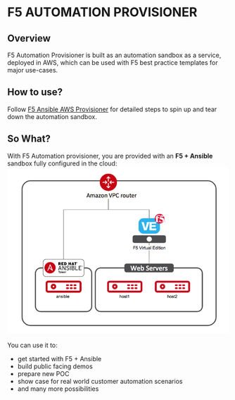 # F5 AUTOMATION PROVISIONER

## Overview
F5 Automation Provisioner is built as an automation sandbox as a service, deployed in AWS, which can be used with F5 best practice templates for major use-cases​.

## How to use?
 Follow [F5 Ansible AWS Provisioner](provisioner) for detailed steps to spin up and tear down the automation sandbox.

## So What?

With F5 Automation provisioner, you are provided with an **F5 + Ansible** sandbox fully configured in the cloud: 
![f5 diagram](images/f5topology.png)

You can use it to:
- get started with F5 + Ansible
- build public facing demos
- prepare new POC
- show case for real world customer automation scenarios​
- and many more possibilities